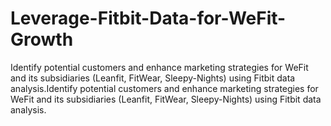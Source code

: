 # Leverage-Fitbit-Data-for-WeFit-Growth
Identify potential customers and enhance marketing strategies for WeFit and its subsidiaries (Leanfit, FitWear, Sleepy-Nights) using Fitbit data analysis.Identify potential customers and enhance marketing strategies for WeFit and its subsidiaries (Leanfit, FitWear, Sleepy-Nights) using Fitbit data analysis.
